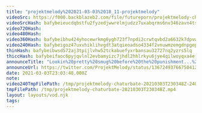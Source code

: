 ```yaml
---
title: "projektmelody%202021-03-03%2018_11-projektmelody"
videoSrc: https://f000.backblazeb2.com/file/futureporn/projektmelody-chaturbate-2021-03-03.mp4
videoSrcHash: bafybeieucdqbstfu2fyzedjwwrelmjudzz7uxabqrms6nv346zavn4tsfe
video720Hash: 
video480Hash: 
video360Hash: bafybeibhu424yhocewrkmg6ygh723f7npdi2crwtqvbd2a6632k7dpvwji
video240Hash: bafybeigoz47uxvhiklihvgdt3atqieoadso4334f2vnuwmzemgdnpgepvq?filename=projektmelody-chaturbate-20210303T230348Z-240p.mp4
thinHash: bafybeibwsd572aj3tpijlvhw52tckabuefyxrbansau32727nq2yzrs5lq
thiccHash: bafybeifaoc6pyjqvlnl2evbamyizc7jhdl2hhlrkyu6jye4qilwoyqxa4e
announceTitle: "Lookin%20pretty%20smug%20before%20the%20punishment...%20Accountability%20day%20folks.%20I%20say%20a%20swear%2C%20I%20do%20a%20squat%20%20SAVE%20ME"
announceUrl: https://twitter.com/ProjektMelody/status/1367249376675041285
date: 2021-03-03T23:03:48.000Z
note: 
video240TmpFilePath: /tmp/projektmelody-chaturbate-20210303T230348Z-240p.mp4
tmpFilePath: /tmp/projektmelody-chaturbate-20210303T230348Z.mp4
layout: layouts/vod.njk
tags:
---
```

